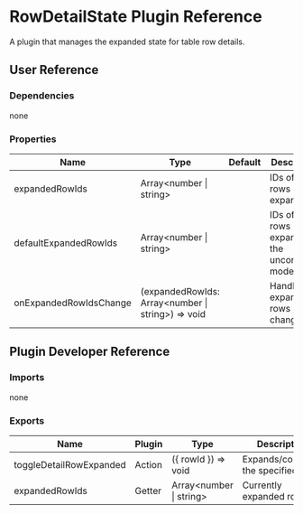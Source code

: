 # RowDetailState Plugin Reference

A plugin that manages the expanded state for table row details.

## User Reference

### Dependencies

none

### Properties

Name | Type | Default | Description
-----|------|---------|------------
expandedRowIds | Array&lt;number &#124; string&gt; | | IDs of the rows being expanded.
defaultExpandedRowIds | Array&lt;number &#124; string&gt; | | IDs of the rows initially expanded in the uncontrolled mode.
onExpandedRowIdsChange | (expandedRowIds: Array&lt;number &#124; string&gt;) => void | | Handles expanded rows changes.

## Plugin Developer Reference

### Imports

none

### Exports

Name | Plugin | Type | Description
-----|--------|------|------------
toggleDetailRowExpanded | Action | ({ rowId }) => void | Expands/collapses the specified row.
expandedRowIds | Getter | Array&lt;number &#124; string&gt; | Currently expanded rows.

